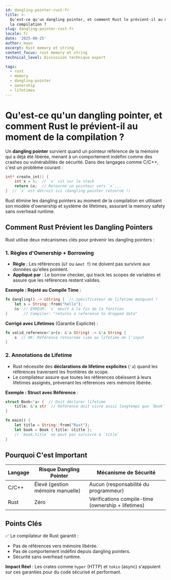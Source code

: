 ```yaml
---
id: dangling-pointer-rust-fr
title: >-
  Qu'est-ce qu'un dangling pointer, et comment Rust le prévient-il au moment de
  la compilation ?
slug: dangling-pointer-rust-fr
locale: fr
date: '2025-08-25'
author: mayo
excerpt: Rust memory et string
content_focus: rust memory et string
technical_level: Discussion technique expert

tags:
  - rust
  - memory
  - dangling-pointer
  - ownership
  - lifetimes
---
```


# Qu'est-ce qu'un dangling pointer, et comment Rust le prévient-il au moment de la compilation ?

Un **dangling pointer** survient quand un pointeur référence de la mémoire qui a déjà été libérée, menant à un comportement indéfini comme des crashes ou vulnérabilités de sécurité. Dans des langages comme C/C++, c'est un problème courant :

```c
int* create_int() {
    int x = 5;  // `x` vit sur le stack
    return &x;  // Retourne un pointeur vers `x`...
}  // `x` est détruit ici (dangling pointer retourné !)
```

Rust élimine les dangling pointers au moment de la compilation en utilisant son modèle d'ownership et système de lifetimes, assurant la memory safety sans overhead runtime.

## Comment Rust Prévient les Dangling Pointers

Rust utilise deux mécanismes clés pour prévenir les dangling pointers :

### 1. Règles d'Ownership + Borrowing

- **Règle** : Les références (`&T` ou `&mut T`) ne doivent pas survivre aux données qu'elles pointent.
- **Appliqué par** : Le borrow checker, qui track les scopes de variables et assure que les références restent valides.

**Exemple : Rejeté au Compile Time** :
```rust
fn dangling() -> &String {  // Spécificateur de lifetime manquant !
    let s = String::from("hello");
    &s  // ERREUR: `s` meurt à la fin de la fonction
}       // Compiler: "returns a reference to dropped data"
```

**Corrigé avec Lifetimes** (Garantie Explicite) :
```rust
fn valid_reference<'a>(s: &'a String) -> &'a String {
    s  // OK: Référence retournée liée au lifetime de l'input
}
```

### 2. Annotations de Lifetime

- Rust nécessite des **déclarations de lifetime explicites** (`'a`) quand les références traversent les frontières de scope.
- Le compilateur assure que toutes les références obéissent à leurs lifetimes assignés, prévenant les références vers mémoire libérée.

**Exemple : Struct avec Référence** :
```rust
struct Book<'a> {  // Doit déclarer lifetime
    title: &'a str  // Référence doit vivre aussi longtemps que `Book`
}

fn main() {
    let title = String::from("Rust");
    let book = Book { title: &title };
    // `book.title` ne peut pas survivre à `title`
}
```

## Pourquoi C'est Important

| **Langage** | **Risque Dangling Pointer** | **Mécanisme de Sécurité** |
|-------------|------------------------------|---------------------------|
| C/C++       | Élevé (gestion mémoire manuelle) | Aucun (responsabilité du programmeur) |
| Rust        | Zéro                         | Vérifications compile-time (ownership + lifetimes) |

## Points Clés

✅ Le compilateur de Rust garantit :
- Pas de références vers mémoire libérée.
- Pas de comportement indéfini depuis dangling pointers.
- Sécurité sans overhead runtime.

**Impact Réel** : Les crates comme `hyper` (HTTP) et `tokio` (async) s'appuient sur ces garanties pour du code sécurisé et performant.
